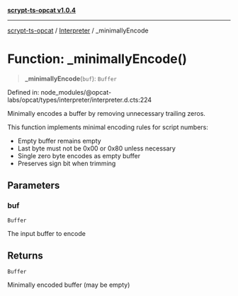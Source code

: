 [**scrypt-ts-opcat v1.0.4**](../../../README.md)

***

[scrypt-ts-opcat](../../../README.md) / [Interpreter](../README.md) / \_minimallyEncode

# Function: \_minimallyEncode()

> **\_minimallyEncode**(`buf`): `Buffer`

Defined in: node\_modules/@opcat-labs/opcat/types/interpreter/interpreter.d.cts:224

Minimally encodes a buffer by removing unnecessary trailing zeros.

This function implements minimal encoding rules for script numbers:
- Empty buffer remains empty
- Last byte must not be 0x00 or 0x80 unless necessary
- Single zero byte encodes as empty buffer
- Preserves sign bit when trimming

## Parameters

### buf

`Buffer`

The input buffer to encode

## Returns

`Buffer`

Minimally encoded buffer (may be empty)
